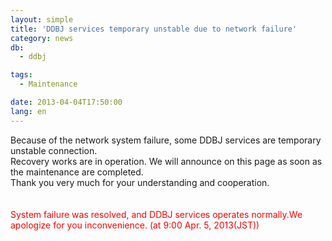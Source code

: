 ```yaml
---
layout: simple
title: 'DDBJ services temporary unstable due to network failure'
category: news
db:
  - ddbj

tags:
  - Maintenance

date: 2013-04-04T17:50:00
lang: en
---
```


<p>Because of the network system failure, some DDBJ services are temporary unstable connection.<br>Recovery works are in operation. We will announce on this page as soon as the maintenance are completed. <br>Thank you very much for your understanding and cooperation. <br><br><br>
    <font color="#ff0000">System failure was resolved, and DDBJ services operates normally.We apologize for you inconvenience. (at 9:00 Apr. 5, 2013(JST))</font>
</p>
